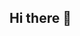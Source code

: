 ## Hi there 👋

<!-- [![Jihun's GitHub stats](https://github-readme-stats.vercel.app/api?username=JihunSKKU&count_private=true)](https://github.com/anuraghazra/github-readme-stats)
-->

<!--
**JihunSKKU/JihunSKKU** is a ✨ _special_ ✨ repository because its `README.md` (this file) appears on your GitHub profile.

Here are some ideas to get you started:

- 🔭 I’m currently working on ...
- 🌱 I’m currently learning ...
- 👯 I’m looking to collaborate on ...
- 🤔 I’m looking for help with ...
- 💬 Ask me about ...
- 📫 How to reach me: ...
- 😄 Pronouns: ...
- ⚡ Fun fact: ...
-->
